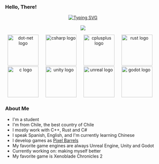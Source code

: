 ### Hello, There!

<p align="center">
  <a href="https://git.io/typing-svg">
          <a href="https://git.io/typing-svg"><img src="https://readme-typing-svg.demolab.com?font=Jetbrains&duration=1000&pause=500&color=7B12E9&center=true&multiline=true&repeat=false&width=435&lines=Hello!+I'm+Cosmo!;CS+Student+%7C+Developer" alt="Typing SVG" /></a>
     <br/>
    <br/>
    <a href="https://github.com/TungusSs">
        <img src="https://github-stats-alpha.vercel.app/api?username=ElCosmoXD&cc=22272e&tc=cc9cfc&ic=fff&bc=0000">
    </a>
</p>

<div align="center">
  <img src="https://skillicons.dev/icons?i=dotnet" height="100" alt="dot-net logo"  />
  <img width="15" />
  <img src="https://skillicons.dev/icons?i=cs" height="100" alt="csharp logo"  />
  <img width="15" />
  <img src="https://skillicons.dev/icons?i=cpp" height="100" alt="cplusplus logo"  />
  <img width="15" />
  <img src="https://skillicons.dev/icons?i=rust" height="100" alt="rust logo"  />
  <img width="15" />
  <br>
  <img src="https://skillicons.dev/icons?i=c" height="100" alt="c logo"  />
  <img width="15" />
  <img src="https://skillicons.dev/icons?i=unity" height="100" alt="unity logo"  />
  <img width="15" />
  <img src="https://skillicons.dev/icons?i=unreal" height="100" alt="unreal logo"  />
  <img width="15" />
  <img src="https://skillicons.dev/icons?i=godot" height="100" alt="godot logo"  />
  <img width="15" />
</div>

### About Me

* I'm a student
* I'm from Chile, the best country of Chile
* I mostly work with C++, Rust and C#
* I speak Spanish, English, and I'm currently learning Chinese
* I develop games as [Pixel Barrels](https://pixel-barrels.itch.io/)
* My favorite game engines are always Unreal Engine, Unity and Godot
* Currently working on: making myself better
* My favorite game is Xenoblade Chronicles 2
